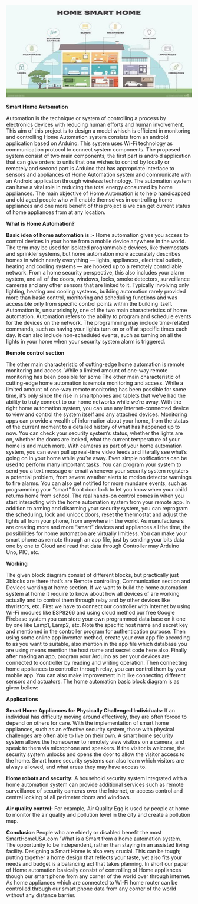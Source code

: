![MasterHead](https://github.com/vedangjadhav88/Home-automation/blob/main/Photos/smart_home_automation.png)

**Smart Home Automation**

Automation is the technique or system of controlling a process by electronics devices with reducing human efforts and human involvement. This aim of this project is to design a model whisch is efficient in  monitoring and controlling Home Automation system consists from an android application based on Arduino. This system uses Wi-Fi technology as communication protocol to connect system components. The proposed system consist of two main components; the first part is android application that can give orders to units that one wishes to control by locally or remotely and second part is Arduino that has appropriate interface to sensors and appliances of Home Automation system and communicate with an Android application through wireless technology. The automation system can have a vital role in reducing the total energy consumed by home appliances. The main objective of Home Automation is to help handicapped and old aged people who will enable themselves in controlling home appliances and one more benefit of this project is we can get current status of home appliances from at any location.

**What is Home Automation?**

**Basic idea of home automation is :-**
Home automation gives you access to control devices in your home from a mobile device anywhere in the world. The term may be used for isolated programmable devices, like thermostats
and sprinkler systems, but home automation more accurately describes homes in which nearly everything — lights, appliances, electrical outlets, heating and cooling systems — are hooked up to a remotely controllable network. From a home security perspective, this also includes your alarm system, and all of the doors, windows, locks, smoke detectors, surveillance cameras and any other sensors that are linked to it. Typically involving only lighting, heating and cooling systems, building automation rarely provided more than basic control, monitoring and scheduling functions and was accessible only from specific control points within the building itself. Automation is, unsurprisingly, one of the two main characteristics of home automation. Automation refers to the ability to program and schedule events for the devices on the network. The programming may include time-related commands, such as having your lights turn on or off at specific times each day. It can also include non-scheduled events, such as turning on all the lights in your home when your security system alarm is triggered.

**Remote control section**

The other main characteristic of cutting-edge home automation is remote monitoring and access. While a limited amount of one-way remote monitoring has been possible for some The other main characteristic of cutting-edge home automation is remote monitoring and access. While a limited amount of one-way remote monitoring has been possible for some time, it’s only since the rise in smartphones and tablets that we’ve had the ability to truly connect to our home networks while we’re away. With the right home automation system, you can use any Internet-connected device to view and control the system itself and any attached devices. Monitoring apps can provide a wealth of information about your home, from the status of the current moment to a detailed history of what has happened up to now. You can check your security system’s status, whether the lights are on, whether the doors are locked, what the current temperature of your home is and much more. With cameras as part of your home automation system, you can even pull up real-time video feeds and literally see what’s going on in your home while you’re away.
Even simple notifications can be used to perform many important tasks. You can program your system to send you a text message or email whenever your security system registers a potential problem, from severe weather alerts to motion detector warnings to fire alarms. You can also get notified for more mundane events, such as programming your “smart” front door lock to let you know when your child returns home from school. The real hands-on control comes in when you start interacting with the home automation system from your remote app. In addition to arming and disarming your security system, you can reprogram the scheduling, lock and unlock doors, reset the thermostat and adjust the lights all from your phone, from anywhere in the world. As manufacturers are creating more and more “smart” devices and appliances all the time, the possibilities for home automation are virtually limitless. You can make your smart phone as remote through an app file, just by sending your bits data one by one to Cloud and read that data through Controller may Arduino Uno, PIC, etc.

**Working**

The given block diagram consist of different blocks, but practically just 3blocks are there that’s are Remote controlling, Communication section and Devices working at home section.
If we want to build the home automation system at home it require to know about how all devices of are working actually and to control them through relay and by other devices like thyristors, etc. First we have to connect our controller with Internet by using Wi-Fi modules like ESP8266 and using cloud method our free Google Firebase system you can store your own programmed data base on it one by one like Lamp1, Lamp2, etc. Note the specific host name and secret key and mentioned in the controller program for authentication purpose. Then using some online app inventer method, create your own app file according to as you want to suitable, also mention in the app file which database you are using means mention the host name and secret code here also.
Finally after making an app, program your Arduino as per your devices are connected to controller by reading and writing operation. Then connecting home appliances to controller through relay, you can control them by your mobile app. You can also make improvement in it like connecting different sensors and actuators. The home automation basic block diagram is as given bellow:

**Applications**

**Smart Home Appliances for Physically Challenged Individuals:**
If an individual has difficulty moving around effectively, they are often forced to depend on others for care. With the implementation of smart home appliances, such as an effective security system, those with physical challenges are often able to live on their own. A smart home security system allows the homeowner to remotely view visitors on a camera, and
speak to them via microphone and speakers. If the visitor is welcome, the security system unlocks and opens the door to allow the visitor access to the home. Smart home security systems can also learn which visitors are always allowed, and what areas they may have access to.

**Home robots and security:**
A household security system integrated with a home automation system can provide additional services such as remote surveillance of security cameras over the Internet, or access control and central locking of all perimeter doors and windows.

**Air quality control:**
For example, Air Quality Egg is used by people at home to monitor the air quality and pollution level in the city and create a pollution map.

**Conclusion**
People who are elderly or disabled benefit the most SmartHomeUSA.com "What is a Smart from a home automation system.
The opportunity to be independent, rather than staying in an assisted living facility. Designing a Smart Home is also very crucial. This can be tough; putting together a home design that reflects your taste, yet also fits your needs and budget is a balancing act that takes planning. In short our paper of Home automation basically consist of controlling of Home appliances though our smart phone from any corner of the world over through internet. As home appliances which are connected to Wi-Fi home router can be controlled through our smart phone data from any corner of the world without any distance barrier.
